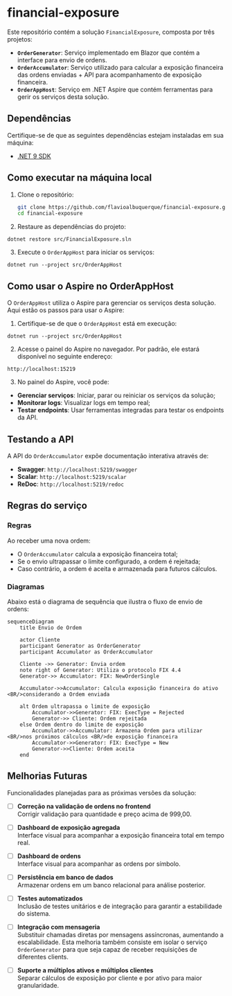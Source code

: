 # financial-exposure

Este repositório contém a solução `FinancialExposure`, composta por três projetos:

- **`OrderGenerator`**: Serviço implementado em Blazor que contém a interface para envio de ordens.
- **`OrderAccumulator`**: Serviço utilizado para calcular a exposição financeira das ordens enviadas + API para acompanhamento de exposição financeira. 
- **`OrderAppHost`**: Serviço em .NET Aspire que contém ferramentas para gerir os serviços desta solução. 

## Dependências

Certifique-se de que as seguintes dependências estejam instaladas em sua máquina:

- [.NET 9 SDK](https://dotnet.microsoft.com/en-us/download/dotnet/9.0)


## Como executar na máquina local

1. Clone o repositório:

   ```bash
   git clone https://github.com/flavioalbuquerque/financial-exposure.git
   cd financial-exposure

2. Restaure as dependências do projeto:
```
dotnet restore src/FinancialExposure.sln
```

3. Execute o `OrderAppHost` para iniciar os serviços:
```
dotnet run --project src/OrderAppHost
```

## Como usar o Aspire no OrderAppHost
O `OrderAppHost` utiliza o Aspire para gerenciar os serviços desta solução. Aqui estão os passos para usar o Aspire:

1. Certifique-se de que o `OrderAppHost` está em execução:
```
dotnet run --project src/OrderAppHost
```

2. Acesse o painel do Aspire no navegador. Por padrão, ele estará disponível no seguinte endereço:
```
http://localhost:15219
```

3. No painel do Aspire, você pode:
- **Gerenciar serviços**: Iniciar, parar ou reiniciar os serviços da solução;
- **Monitorar logs**: Visualizar logs em tempo real;
- **Testar endpoints**: Usar ferramentas integradas para testar os endpoints da API.

## Testando a API
A API do `OrderAccumulator` expõe documentação interativa através de:
- **Swagger**: `http://localhost:5219/swagger`
- **Scalar**: `http://localhost:5219/scalar`
- **ReDoc**: `http://localhost:5219/redoc`

## Regras do serviço

### Regras
Ao receber uma nova ordem:
- O `OrderAccumulator` calcula a exposição financeira total;
- Se o envio ultrapassar o limite configurado, a ordem é rejeitada;
- Caso contrário, a ordem é aceita e armazenada para futuros cálculos.

### Diagramas
Abaixo está o diagrama de sequência que ilustra o fluxo de envio de ordens:

```mermaid
sequenceDiagram
    title Envio de Ordem

    actor Cliente
    participant Generator as OrderGenerator
    participant Accumulator as OrderAccumulator

    Cliente ->> Generator: Envia ordem
    note right of Generator: Utiliza o protocolo FIX 4.4
    Generator->> Accumulator: FIX: NewOrderSingle

    Accumulator->>Accumulator: Calcula exposição financeira do ativo <BR/>considerando a Ordem enviada
    
    alt Ordem ultrapassa o limite de exposição
        Accumulator->>Generator: FIX: ExecType = Rejected
        Generator->> Cliente: Ordem rejeitada
    else Ordem dentro do limite de exposição
        Accumulator->>Accumulator: Armazena Ordem para utilizar <BR/>nos próximos cálculos <BR/>de exposição financeira
        Accumulator->>Generator: FIX: ExecType = New
        Generator->>Cliente: Ordem aceita
    end
```

## Melhorias Futuras
Funcionalidades planejadas para as próximas versões da solução:

- [ ] **Correção na validação de ordens no frontend**  
  Corrigir validação para quantidade e preço acima de 999,00.

- [ ] **Dashboard de exposição agregada**  
  Interface visual para acompanhar a exposição financeira total em tempo real.

- [ ] **Dashboard de ordens**  
  Interface visual para acompanhar as ordens por símbolo.

- [ ] **Persistência em banco de dados**  
  Armazenar ordens em um banco relacional para análise posterior.

- [ ] **Testes automatizados**  
  Inclusão de testes unitários e de integração para garantir a estabilidade do sistema.

- [ ] **Integração com mensageria**  
  Substituir chamadas diretas por mensagens assíncronas, aumentando a escalabilidade.
  Esta melhoria também consiste em isolar o serviço `OrderGenerator` para que seja capaz de receber requisições de diferentes clients.

- [ ] **Suporte a múltiplos ativos e múltiplos clientes**  
  Separar cálculos de exposição por cliente e por ativo para maior granularidade.

